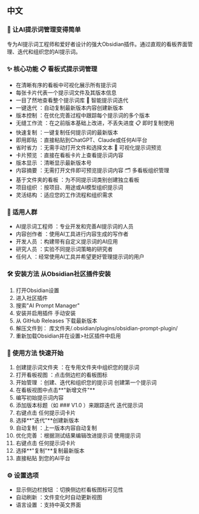 ## 中文
### 🚀 让AI提示词管理变得简单
专为AI提示词工程师和爱好者设计的强大Obsidian插件。通过直观的看板界面管理、迭代和组织您的AI提示词。

### ✨ 核心功能 📋 看板式提示词管理
- 在清晰有序的看板中可视化展示所有提示词
- 每张卡片代表一个提示词文件及其版本信息
- 一目了然地查看整个提示词库 🔄 智能提示词迭代
- 一键迭代 ：自动复制最新版本内容创建新版本
- 版本控制 ：在优化完善过程中跟踪每个提示词的多个版本
- 无缝工作流 ：在之前版本基础上改进，不丢失进度 📋 即时复制使用
- 快速复制 ：一键复制任何提示词的最新版本
- 即用即贴 ：直接粘贴到ChatGPT、Claude或任何AI平台
- 省时省力 ：无需手动打开文件和选择文本 👀 可视化提示词预览
- 卡片预览 ：直接在看板卡片上查看提示词内容
- 版本显示 ：清晰显示最新版本号
- 内容摘要 ：无需打开文件即可预览提示词内容 🗂️ 多看板组织管理
- 基于文件夹的看板 ：为不同提示词类别创建独立看板
- 项目组织 ：按项目、用途或AI模型组织提示词
- 灵活结构 ：适应您的工作流程和组织需求

### 🎯 适用人群
- AI提示词工程师 ：专业开发和完善AI提示词的人员
- 内容创作者 ：使用AI工具进行内容生成的写作者
- 开发人员 ：构建带有自定义提示词的AI应用
- 研究人员 ：实验不同提示词策略的研究者
- 任何人 ：经常使用AI工具并希望更好管理提示词的用户

### 🛠️ 安装方法 从Obsidian社区插件安装
1. 打开Obsidian设置
2. 进入社区插件
3. 搜索"AI Prompt Manager"
4. 安装并启用插件 手动安装
1. 从 GitHub Releases 下载最新版本
2. 解压文件到： 库文件夹/.obsidian/plugins/obsidian-prompt-plugin/
3. 重新加载Obsidian并在设置>社区插件中启用

### 📖 使用方法 快速开始
1. 创建提示词文件夹 ：在专用文件夹中组织您的提示词
2. 打开看板视图 ：点击侧边栏的看板图标
3. 开始管理 ：创建、迭代和组织您的提示词 创建第一个提示词
1. 在看板视图中点击**"新增文件"**
2. 编写初始提示词内容
3. 添加版本标题（如 ### V1.0 ）来跟踪迭代 迭代提示词
1. 右键点击 任何提示词卡片
2. 选择**"迭代"**创建新版本
3. 自动复制 ：上一版本内容自动复制
4. 优化完善 ：根据测试结果编辑改进提示词 使用提示词
1. 右键点击 任何提示词卡片
2. 选择**"复制"**复制最新版本
3. 直接粘贴 到您的AI平台

### ⚙️ 设置选项
- 显示侧边栏按钮 ：切换侧边栏看板图标可见性
- 自动刷新 ：文件变化时自动更新视图
- 语言设置 ：支持中英文界面